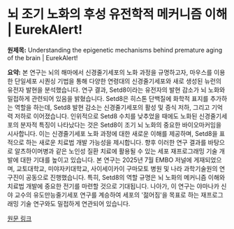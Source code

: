 # 뇌 조기 노화의 후성 유전학적 메커니즘 이해 | EurekAlert!

**원제목:** Understanding the epigenetic mechanisms behind premature aging of the brain | EurekAlert!

**요약:** 본 연구는 뇌의 해마에서 신경줄기세포의 노화 과정을 규명하고자, 마우스를 이용한 단일세포 시퀀싱 기법을 통해 다양한 연령대의 신경줄기세포와 새로 생성된 뉴런의 유전자 발현을 분석했습니다.  연구 결과, Setd8이라는 유전자의 발현 감소가 뇌 노화와 밀접하게 관련되어 있음을 밝혔습니다. Setd8은 히스톤 단백질에 화학적 표지를 추가하는 역할을 하는데,  Setd8 발현 감소는 신경줄기세포의 활성 및 증식 저하, 그리고 기억력 저하로 이어졌습니다.  인위적으로 Setd8 수치를 낮추었을 때에도 노화된 신경줄기세포의 분자적 특징이 나타났다는 것은 Setd8이 조기 뇌 노화의 중요한 바이오마커임을 시사합니다. 이는 신경줄기세포 노화 과정에 대한 새로운 이해를 제공하며,  Setd8을 표적으로 하는 새로운 치료법 개발 가능성을 제시합니다.  향후 이러한 연구 결과를 바탕으로 알츠하이머병과 같은 노인성 질환 치료에 활용될 수 있는 세포 재프로그래밍 기술 개발에 대한 기대를 높이고 있습니다.  본 연구는 2025년 7월 EMBO 저널에 게재되었으며, 교토대학교, 미야자키대학교, 사이세이카이 구마모토 병원 및 나라 과학기술원의 연구진이 공동으로 진행했습니다.  특히, Setd8의 역할 규명은 뇌 노화의 메커니즘 이해와 치료법 개발에 중요한 전기를 마련할 것으로 기대됩니다.  나아가, 이 연구는 야마나카 신야 교수의 유도만능줄기세포 연구를 계승하여 세포의 '젊어짐'을 목표로 하는 재프로그래밍 기술 연구와도 밀접하게 연관되어 있습니다.

[원문 링크](https://www.eurekalert.org/news-releases/1092297)
